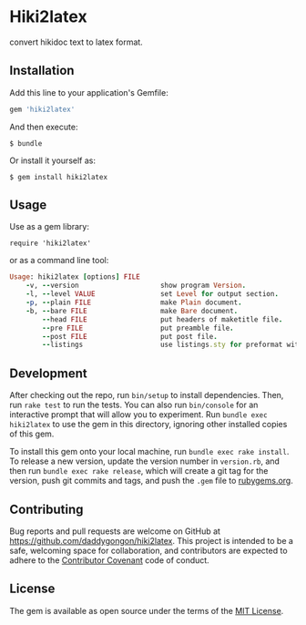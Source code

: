 # Hiki2latex

convert hikidoc text to latex format.

## Installation

Add this line to your application's Gemfile:

```ruby
gem 'hiki2latex'
```

And then execute:

    $ bundle

Or install it yourself as:

    $ gem install hiki2latex

## Usage

Use as a gem library:

    require 'hiki2latex'

or as a command line tool:

```ruby
Usage: hiki2latex [options] FILE
    -v, --version                    show program Version.
    -l, --level VALUE                set Level for output section.
    -p, --plain FILE                 make Plain document.
    -b, --bare FILE                  make Bare document.
        --head FILE                  put headers of maketitle file.
        --pre FILE                   put preamble file.
        --post FILE                  put post file.
        --listings                   use listings.sty for preformat with style.
```

## Development

After checking out the repo, run `bin/setup` to install dependencies. Then, run `rake test` to run the tests. You can also run `bin/console` for an interactive prompt that will allow you to experiment. Run `bundle exec hiki2latex` to use the gem in this directory, ignoring other installed copies of this gem.

To install this gem onto your local machine, run `bundle exec rake install`. To release a new version, update the version number in `version.rb`, and then run `bundle exec rake release`, which will create a git tag for the version, push git commits and tags, and push the `.gem` file to [rubygems.org](https://rubygems.org).

## Contributing

Bug reports and pull requests are welcome on GitHub at https://github.com/daddygongon/hiki2latex. This project is intended to be a safe, welcoming space for collaboration, and contributors are expected to adhere to the [Contributor Covenant](contributor-covenant.org) code of conduct.


## License

The gem is available as open source under the terms of the [MIT License](http://opensource.org/licenses/MIT).

